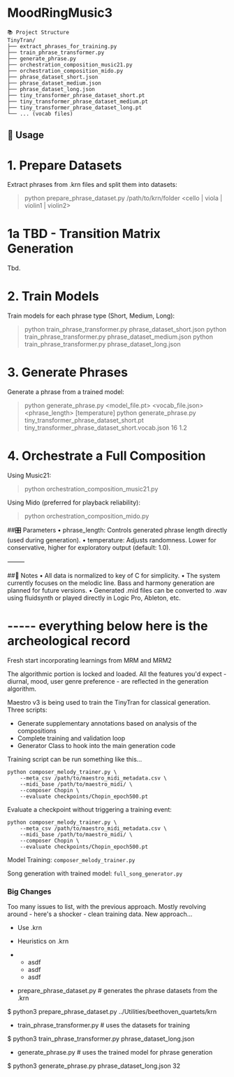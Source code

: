 # MoodRingMusic3

```
📚 Project Structure
TinyTran/
├── extract_phrases_for_training.py
├── train_phrase_transformer.py
├── generate_phrase.py
├── orchestration_composition_music21.py
├── orchestration_composition_mido.py
├── phrase_dataset_short.json
├── phrase_dataset_medium.json
├── phrase_dataset_long.json
├── tiny_transformer_phrase_dataset_short.pt
├── tiny_transformer_phrase_dataset_medium.pt
├── tiny_transformer_phrase_dataset_long.pt
└── ... (vocab files)
```

## 🚀 Usage

# 1. Prepare Datasets

Extract phrases from .krn files and split them into datasets:

> python prepare_phrase_dataset.py /path/to/krn/folder <cello | viola | violin1 | violin2>
>
# 1a TBD - Transition Matrix Generation

Tbd.

# 2. Train Models

Train models for each phrase type (Short, Medium, Long):

> python train_phrase_transformer.py phrase_dataset_short.json
> python train_phrase_transformer.py phrase_dataset_medium.json
> python train_phrase_transformer.py phrase_dataset_long.json

# 3. Generate Phrases

Generate a phrase from a trained model:

> python generate_phrase.py <model_file.pt> <vocab_file.json> <phrase_length> [temperature]
> python generate_phrase.py tiny_transformer_phrase_dataset_short.pt tiny_transformer_phrase_dataset_short.vocab.json 16 1.2

# 4. Orchestrate a Full Composition

Using Music21:

> python orchestration_composition_music21.py

Using Mido (preferred for playback reliability):

> python orchestration_composition_mido.py

##🎛️ Parameters
	•	phrase_length: Controls generated phrase length directly (used during generation).
	•	temperature: Adjusts randomness. Lower for conservative, higher for exploratory output (default: 1.0).

⸻

##📖 Notes
	•	All data is normalized to key of C for simplicity.
	•	The system currently focuses on the melodic line. Bass and harmony generation are planned for future versions.
	•	Generated .mid files can be converted to .wav using fluidsynth or played directly in Logic Pro, Ableton, etc.


# ----- everything below here is the archeological record


Fresh start incorporating learnings from MRM and MRM2

The algorithmic portion is locked and loaded. All the features you'd expect - diurnal, mood, user genre preference - are reflected in the generation algorithm.

Maestro v3 is being used to train the TinyTran for classical generation. Three scripts:

- Generate supplementary annotations based on analysis of the compositions
- Complete training and validation loop
- Generator Class to hook into the main generation code

Training script can be run something like this...
```
python composer_melody_trainer.py \
    --meta_csv /path/to/maestro_midi_metadata.csv \
    --midi_base /path/to/maestro_midi/ \
    --composer Chopin \
    --evaluate checkpoints/Chopin_epoch500.pt
```

Evaluate a checkpoint without triggering a training event:

```
python composer_melody_trainer.py \
    --meta_csv /path/to/maestro_midi_metadata.csv \
    --midi_base /path/to/maestro_midi/ \
    --composer Chopin \
    --evaluate checkpoints/Chopin_epoch500.pt
```

Model Training: ```composer_melody_trainer.py```

Song generation with trained model: ```full_song_generator.py```



### Big Changes

Too many issues to list, with the previous approach. Mostly revolving around - here's a shocker - clean training data. 
New approach...

- Use .krn
- Heuristics on .krn
- - asdf
  - asdf
  - asdf

- prepare_phrase_dataset.py # generates the phrase datasets from the .krn

$ python3 prepare_phrase_dataset.py ../Utilities/beethoven_quartets/krn

- train_phrase_transformer.py # uses the datasets for training

$ python3 train_phrase_transformer.py phrase_dataset_long.json

- generate_phrase.py # uses the trained model for phrase generation

$ python3 generate_phrase.py phrase_dataset_long.json 32  

  
